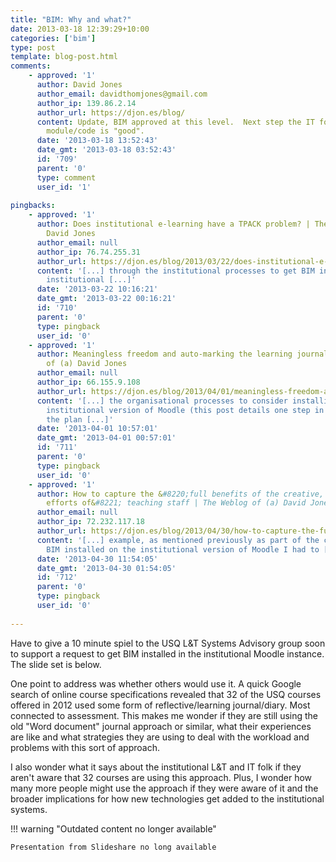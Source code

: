 ```yaml
---
title: "BIM: Why and what?"
date: 2013-03-18 12:39:29+10:00
categories: ['bim']
type: post
template: blog-post.html
comments:
    - approved: '1'
      author: David Jones
      author_email: davidthomjones@gmail.com
      author_ip: 139.86.2.14
      author_url: https://djon.es/blog/
      content: Update, BIM approved at this level.  Next step the IT folk to see if the
        module/code is "good".
      date: '2013-03-18 13:52:43'
      date_gmt: '2013-03-18 03:52:43'
      id: '709'
      parent: '0'
      type: comment
      user_id: '1'
    
pingbacks:
    - approved: '1'
      author: Does institutional e-learning have a TPACK problem? | The Weblog of (a)
        David Jones
      author_email: null
      author_ip: 76.74.255.31
      author_url: https://djon.es/blog/2013/03/22/does-institutional-e-learning-have-a-tpack-problem/
      content: '[...] through the institutional processes to get BIM installed on the
        institutional [...]'
      date: '2013-03-22 10:16:21'
      date_gmt: '2013-03-22 00:16:21'
      id: '710'
      parent: '0'
      type: pingback
      user_id: '0'
    - approved: '1'
      author: Meaningless freedom and auto-marking the learning journals | The Weblog
        of (a) David Jones
      author_email: null
      author_ip: 66.155.9.108
      author_url: https://djon.es/blog/2013/04/01/meaningless-freedom-and-auto-marking-the-learning-journals/
      content: '[...] the organisational processes to consider installing it into the
        institutional version of Moodle (this post details one step in the process). So
        the plan [...]'
      date: '2013-04-01 10:57:01'
      date_gmt: '2013-04-01 00:57:01'
      id: '711'
      parent: '0'
      type: pingback
      user_id: '0'
    - approved: '1'
      author: How to capture the &#8220;full benefits of the creative, original and imaginative
        efforts of&#8221; teaching staff | The Weblog of (a) David Jones
      author_email: null
      author_ip: 72.232.117.18
      author_url: https://djon.es/blog/2013/04/30/how-to-capture-the-full-benefits-of-the-creative-original-and-imaginative-efforts-of-teaching-staff/
      content: '[...] example, as mentioned previously as part of the case for getting
        BIM installed on the institutional version of Moodle I had to [...]'
      date: '2013-04-30 11:54:05'
      date_gmt: '2013-04-30 01:54:05'
      id: '712'
      parent: '0'
      type: pingback
      user_id: '0'
    
---
```

Have to give a 10 minute spiel to the USQ L&T Systems Advisory group soon to support a request to get BIM installed in the institutional Moodle instance. The slide set is below.

One point to address was whether others would use it. A quick Google search of online course specifications revealed that 32 of the USQ courses offered in 2012 used some form of reflective/learning journal/diary. Most connected to assessment. This makes me wonder if they are still using the old "Word document" journal approach or similar, what their experiences are like and what strategies they are using to deal with the workload and problems with this sort of approach.

I also wonder what it says about the institutional L&T and IT folk if they aren't aware that 32 courses are using this approach. Plus, I wonder how many more people might use the approach if they were aware of it and the broader implications for how new technologies get added to the institutional systems.


!!! warning "Outdated content no longer available"

    Presentation from Slideshare no long available
